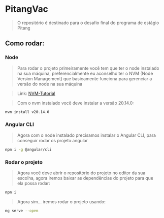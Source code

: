 # PitangVac

> O repositório é destinado para o desafio final do programa de estágio Pitang


## Como rodar:

### Node

> Para rodar o projeto primeiramente você tem que ter o node instalado na sua máquina, preferencialmente eu aconselho ter o NVM (Node Version Management) que basicamente funciona para gerenciar a versão do node na sua máquina

> Link: [NVM-Tutorial](https://www.freecodecamp.org/news/node-version-manager-nvm-install-guide/)

> Com o nvm instalado você deve instalar a versão 20.14.0:

```sh
nvm install v20.14.0 
```

### Angular CLI

> Agora com o node instalado precisamos instalar o Angular CLI, para conseguir rodar os projeto angular

```sh
npm i -g @angular/cli
```


### Rodar o projeto

> Agora você deve abrir o repositório do projeto no editor da sua escolha, agora iremos baixar as dependências do projeto para que ela possa rodar:

```sh
npm i
```

> Agora sim... iremos rodar o projeto usando:

```sh
ng serve --open
```